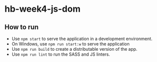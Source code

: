 # hb-week4-js-dom

## How to run
- Use `npm start` to serve the application in a development environment.
- On Windows, use `npm run start:w` to serve the application
- Use `npm run build` to create a distributable version of the app.
- Use `npm run lint` to run the SASS and JS linters.
